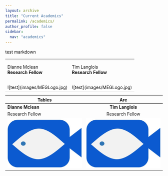 ```yaml
---
layout: archive
title: "Current Academics"
permalink: /academics/
author_profile: false
sidebar:
  nav: "academics"
---
```


test markdown


<table style="width:100%">
  <tr>
    <td class="left"><p>Dianne Mclean<br>
    <strong>Research Fellow</strong></p><br>![test](images/MEGLogo.jpg)</td>
    <td class="right"><p>Tim Langlois<br>
    <strong>Research Fellow</strong></p><br>![test](images/MEGLogo.jpg)</td>
  </tr>

</table>


| Tables        | Are           |
| ------------- |:-------------:|
| **Dianne Mclean**  | **Tim Langlois**   |
|Research Fellow |Research Fellow |
|![test](images/MEGLogo.jpg)|![test](images/MEGLogo.jpg)|
